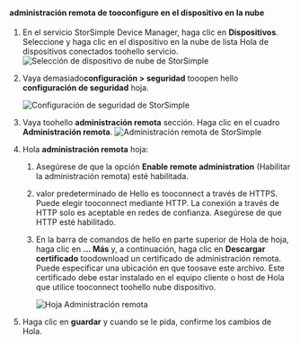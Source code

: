 
#### <a name="tooconfigure-remote-management-on-cloud-appliance"></a>administración remota de tooconfigure en el dispositivo en la nube

1. En el servicio StorSimple Device Manager, haga clic en **Dispositivos**. Seleccione y haga clic en el dispositivo en la nube de lista Hola de dispositivos conectados toohello servicio.
    ![Selección de dispositivo de nube de StorSimple](./media/storsimple-8000-configure-remote-management-http-device/sca-remote-manage1.png)

2. Vaya demasiado**configuración > seguridad** tooopen hello **configuración de seguridad** hoja.

     ![Configuración de seguridad de StorSimple](./media/storsimple-8000-configure-remote-management-http-device/sca-remote-manage2.png)

3. Vaya toohello **administración remota** sección. Haga clic en el cuadro **Administración remota**.
     ![Administración remota de StorSimple](./media/storsimple-8000-configure-remote-management-http-device/sca-remote-manage3.png)

4. Hola **administración remota** hoja:

    1. Asegúrese de que la opción **Enable remote administration** (Habilitar la administración remota) esté habilitada.
    2. valor predeterminado de Hello es tooconnect a través de HTTPS. Puede elegir tooconnect mediante HTTP. La conexión a través de HTTP solo es aceptable en redes de confianza. Asegúrese de que HTTP esté habilitado.
    3. En la barra de comandos de hello en parte superior de Hola de hoja, haga clic en **... Más** y, a continuación, haga clic en **Descargar certificado** toodownload un certificado de administración remota. Puede especificar una ubicación en que toosave este archivo. Este certificado debe estar instalado en el equipo cliente o host de Hola que utilice tooconnect toohello nube dispositivo.

        ![Hoja Administración remota](./media/storsimple-8000-configure-remote-management-http-device/sca-remote-manage4.png)
5. Haga clic en **guardar** y cuando se le pida, confirme los cambios de Hola.
